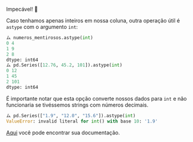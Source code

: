 Impecável! 👏

Caso tenhamos apenas inteiros em nossa coluna, outra operação útil é `astype` com o argumento `int`:

``` python
ム numeros_mentirosos.astype(int)
0 4
1 9
2 8
dtype: int64
ム pd.Series([12.76, 45.2, 101]).astype(int)
0 12
1 45
2 101
dtype: int64
```

É importante notar que esta opção converte nossos dados para `int` e não funcionaria se tivéssemos strings com números decimais.

```python
ム pd.Series(["1.9", "12.0", "15.6"]).astype(int)
ValueError: invalid literal for int() with base 10: '1.9'
```

[Aqui](https://pandas.pydata.org/docs/reference/api/pandas.DataFrame.astype.html) você pode encontrar sua documentação.